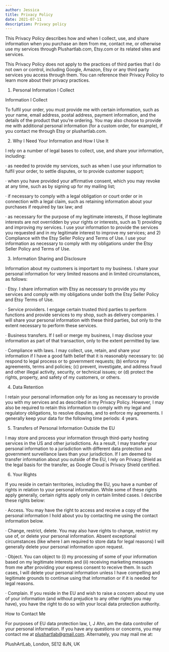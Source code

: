 ```yaml
---
author: Jessica
title: Privacy Policy
date: 2021-07-11
description: Privacy policy
---
```


This Privacy Policy describes how and when I collect, use, and share information when you purchase an item from me, contact me, or otherwise use my services through Plushartlab.com, Etsy.com or its related sites and services.

This Privacy Policy does not apply to the practices of third parties that I do not own or control, including Google, Amazon, Etsy or any third party services you access through them. You can reference their Privacy Policy to learn more about their privacy practices.

1. Personal Information I Collect

Information I Collect

To fulfil your order, you must provide me with certain information, such as your name, email address, postal address, payment information, and the details of the product that you’re ordering. You may also choose to provide me with additional personal information (for a custom order, for example), if you contact me through Etsy or plushartlab.com.

2. Why I Need Your Information and How I Use It

I rely on a number of legal bases to collect, use, and share your information, including:

· as needed to provide my services, such as when I use your information to fulfil your order, to settle disputes, or to provide customer support;

· when you have provided your affirmative consent, which you may revoke at any time, such as by signing up for my mailing list;

· if necessary to comply with a legal obligation or court order or in connection with a legal claim, such as retaining information about your purchases if required by tax law; and

· as necessary for the purpose of my legitimate interests, if those legitimate interests are not overridden by your rights or interests, such as 1) providing and improving my services. I use your information to provide the services you requested and in my legitimate interest to improve my services; and 2) Compliance with the Etsy Seller Policy and Terms of Use. I use your information as necessary to comply with my obligations under the Etsy Seller Policy and Terms of Use.

3. Information Sharing and Disclosure

Information about my customers is important to my business. I share your personal information for very limited reasons and in limited circumstances, as follows:

· Etsy. I share information with Etsy as necessary to provide you my services and comply with my obligations under both the Etsy Seller Policy and Etsy Terms of Use.

· Service providers. I engage certain trusted third parties to perform functions and provide services to my shop, such as delivery companies. I will share your personal information with these third parties, but only to the extent necessary to perform these services.

· Business transfers. If I sell or merge my business, I may disclose your information as part of that transaction, only to the extent permitted by law.

· Compliance with laws. I may collect, use, retain, and share your information if I have a good faith belief that it is reasonably necessary to: (a) respond to legal process or to government requests; (b) enforce my agreements, terms and policies; (c) prevent, investigate, and address fraud and other illegal activity, security, or technical issues; or (d) protect the rights, property, and safety of my customers, or others.

4. Data Retention

I retain your personal information only for as long as necessary to provide you with my services and as described in my Privacy Policy. However, I may also be required to retain this information to comply with my legal and regulatory obligations, to resolve disputes, and to enforce my agreements. I generally keep your data for the following time periods: 4 years.

5. Transfers of Personal Information Outside the EU

I may store and process your information through third-party hosting services in the US and other jurisdictions. As a result, I may transfer your personal information to a jurisdiction with different data protection and government surveillance laws than your jurisdiction. If I am deemed to transfer information about you outside of the EU, I rely on Privacy Shield as the legal basis for the transfer, as Google Cloud is Privacy Shield certified.

6. Your Rights

If you reside in certain territories, including the EU, you have a number of rights in relation to your personal information. While some of these rights apply generally, certain rights apply only in certain limited cases. I describe these rights below:

· Access. You may have the right to access and receive a copy of the personal information I hold about you by contacting me using the contact information below.

· Change, restrict, delete. You may also have rights to change, restrict my use of, or delete your personal information. Absent exceptional circumstances (like where I am required to store data for legal reasons) I will generally delete your personal information upon request.

· Object. You can object to (i) my processing of some of your information based on my legitimate interests and (ii) receiving marketing messages from me after providing your express consent to receive them. In such cases, I will delete your personal information unless I have compelling and legitimate grounds to continue using that information or if it is needed for legal reasons.

· Complain. If you reside in the EU and wish to raise a concern about my use of your information (and without prejudice to any other rights you may have), you have the right to do so with your local data protection authority.

How to Contact Me

For purposes of EU data protection law, I, J Ahn, am the data controller of your personal information. If you have any questions or concerns, you may contact me at plushartlab@gmail.com. Alternately, you may mail me at:

PlushArtLab, London, SE12 8JN, UK 